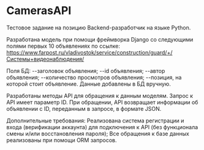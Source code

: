 # CamerasAPI
Тестовое задание на позицию Backend-разработчик на языке Python.

Разработана модель при помощи фреймворка Django со следующими полями первых 10 объявлениях по ссылке:
    https://www.farpost.ru/vladivostok/service/construction/guard/+/Системы+видеонаблюдения/
    
Поля БД:
--заголовок объявления;
--id объявления;
--автор объявления;
--количество просмотров объявления;
--позиция, на которой стоит объявление.
Данные добавлены в БД вручную.

Разработаны методы API для обращения к данным моделям. 
Запрос к API имеет параметр ID. При обращении, API возвращает информации об объявлении с ID, переданным в запросе, в формате JSON.

Дополнительные требования:
Реализована система регистрации и входа (верификации аккаунта) для подключения к API (без функционала смены и/или восстановления пароля);
Все обращения к базе данных реализованы при помощи ORM запросов.
